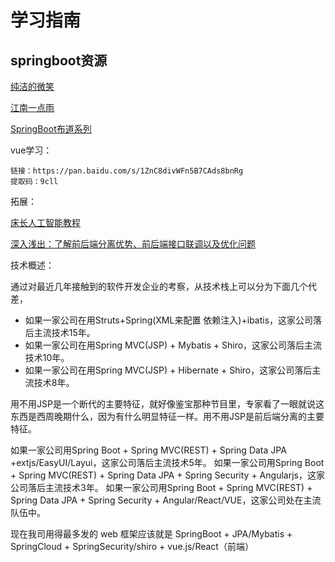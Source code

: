 # 学习指南

## springboot资源

[纯洁的微笑](http://www.ityouknow.com/)

[江南一点雨](https://www.javaboy.org/)

[SpringBoot布道系列](https://www.jianshu.com/p/964370d9374e)

vue学习：

```log
链接：https://pan.baidu.com/s/1ZnC8divWFn5B7CAds8bnRg
提取码：9cll
```

拓展：

[床长人工智能教程](https://www.captainbed.net/)

[深入浅出：了解前后端分离优势、前后端接口联调以及优化问题](https://www.cnblogs.com/yunshangwuyou/p/9534353.html)

技术概述：

通过对最近几年接触到的软件开发企业的考察，从技术栈上可以分为下面几个代差，

- 如果一家公司在用Struts+Spring(XML来配置 依赖注入)+ibatis，这家公司落后主流技术15年。
- 如果一家公司在用Spring MVC(JSP) + Mybatis + Shiro，这家公司落后主流技术10年。
- 如果一家公司在用Spring MVC(JSP) + Hibernate + Shiro，这家公司落后主流技术8年。

用不用JSP是一个断代的主要特征，就好像鉴宝那种节目里，专家看了一眼就说这东西是西周晚期什么，因为有什么明显特征一样。用不用JSP是前后端分离的主要特征。

如果一家公司用Spring Boot + Spring MVC(REST) + Spring Data JPA +extjs/EasyUI/Layui，这家公司落后主流技术5年。
如果一家公司用Spring Boot + Spring MVC(REST) + Spring Data JPA + Spring Security + Angularjs，这家公司落后主流技术3年。
如果一家公司用Spring Boot + Spring MVC(REST) + Spring Data JPA + Spring Security + Angular/React/VUE，这家公司处在主流队伍中。

现在我司用得最多发的 web 框架应该就是 SpringBoot + JPA/Mybatis + SpringCloud + SpringSecurity/shiro + vue.js/React（前端）

